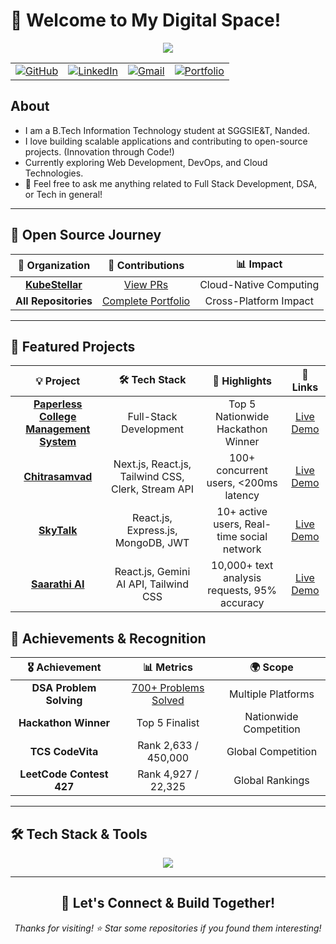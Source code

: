# 👋 Welcome to My Digital Space!

<!-- ----------- HEAD SECTION ------------ -->
<p align="center">
  <img src="https://readme-typing-svg.herokuapp.com?color=3B82F6&size=30&center=true&vCenter=true&width=550&height=70&lines=Hey+There+👋,+I'm+Gaurav;Full+Stack+Developer+🚀;Open+Source+Enthusiast+🌟;Problem+Solver+💻;Tech+Explorer+🔍;">
</p>

<div align="center">
<table>
  <tr>
    <td><a href="https://github.com/GauravDeshmukh0909"><img src="https://img.shields.io/github/followers/GauravDeshmukh0909.svg?label=GitHub&style=social" alt="GitHub"></a></td>
    <td><a href="https://linkedin.com/in/gaurav-deshmukh-32a460276/"><img src="https://img.shields.io/badge/LinkedIn--_.svg?style=social&logo=linkedin" alt="LinkedIn"></a></td>
    <td><a href="mailto:gauravdeshmukh0909@gmail.com"><img src="https://img.shields.io/badge/Gmail--_.svg?style=social&logo=gmail" alt="Gmail"></a></td>
    <td><a href="https://gauravdeshmukh.tech"><img src="https://img.shields.io/badge/Portfolio--_.svg?style=social&logo=vercel" alt="Portfolio"></a></td>
  </tr>
</table>
</div>

## About
- I am a B.Tech Information Technology student at SGGSIE&T, Nanded.
- I love building scalable applications and contributing to open-source projects. (Innovation through Code!)
- Currently exploring Web Development, DevOps, and Cloud Technologies.
- 💬 Feel free to ask me anything related to Full Stack Development, DSA, or Tech in general!

---

## 🌟 Open Source Journey

<div align="center">

| 🎯 **Organization** | 🚀 **Contributions** | 📊 **Impact** |
|:---:|:---:|:---:|
| **[KubeStellar](https://github.com/kubestellar)** | [View PRs](https://github.com/pulls?q=is%3Apr+author%3AGauravDeshmukh0909+org%3Akubestellar) | Cloud-Native Computing |
| **All Repositories** | [Complete Portfolio](https://github.com/pulls?q=is%3Apr+author%3AGauravDeshmukh0909) | Cross-Platform Impact |

</div>

---

## 🚀 Featured Projects

<div align="center">

| 💡 **Project** | 🛠️ **Tech Stack** | 🌟 **Highlights** | 🔗 **Links** |
|:---:|:---:|:---:|:---:|
| **[Paperless College Management System ](https://github.com/akashm011/hackfusion-project)** | Full-Stack Development | Top 5 Nationwide Hackathon Winner | [Live Demo](https://hackfusion-project.vercel.app) |
| **[Chitrasamvad](https://github.com/GAURAV8520/ConnectHub)** | Next.js, React.js, Tailwind CSS, Clerk, Stream API | 100+ concurrent users, <200ms latency | [Live Demo](http://www.chitrasamvad.site) |
| **[SkyTalk](https://github.com/GAURAV8520/SkyTalk)** | React.js, Express.js, MongoDB, JWT | 10+ active users, Real-time social network | [Live Demo](https://skytalk-19j6.onrender.com) |
| **[Saarathi AI](https://github.com/GAURAV8520/Gemini_Ai-Clone)** | React.js, Gemini AI API, Tailwind CSS | 10,000+ text analysis requests, 95% accuracy | [Live Demo](https://gemini-ai-clone-kohl.vercel.app/) |


</div>

## 🏅 Achievements & Recognition

<div align="center">

| 🎖️ **Achievement** | 📊 **Metrics** | 🌍 **Scope** |
|:---:|:---:|:---:|
| **DSA Problem Solving** | [700+ Problems Solved](https://codolio.com/profile/gaurav9999) | Multiple Platforms |
| **Hackathon Winner** | Top 5 Finalist | Nationwide Competition |
| **TCS CodeVita** | Rank 2,633 / 450,000 | Global Competition |
| **LeetCode Contest 427** | Rank 4,927 / 22,325 | Global Rankings |


</div>

---

## 🛠️ Tech Stack & Tools


<div align="center">

<img src="https://skillicons.dev/icons?i=js,ts,python,java,html,css,react,nodejs,express,django,bootstrap,tailwind,mysql,mongodb,postgresql,git,github,docker,aws,vercel,netlify,figma&theme=dark" />

</div>

---



<div align="center">

## 🤝 **Let's Connect & Build Together!**

*Thanks for visiting! ⭐ Star some repositories if you found them interesting!*

</div>
